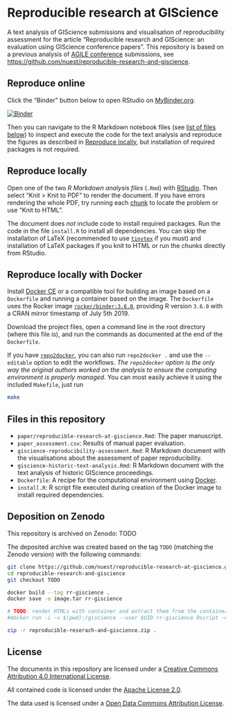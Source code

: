 Reproducible research at GIScience
================

A text analysis of GIScience submissions and visualisation of
reproducibility assessment for the article “Reproducible research and
GIScience: an evaluation using GIScience conference papers”. This
repository is based on a previous analysis of [AGILE
conference](https://agile-online.org/conference) submissions, see
<https://github.com/nuest/reproducible-research-and-giscience>.

<!--
[![Article DOI](https://img.shields.io/badge/PUBLISHER-https%3A%2F%2Fdoi.org%2FDOI-brightgreen.svg)](https://doi.org/)
[![Zenodo DOI](https://zenodo.org/badge/DOI/10.5281/)](https://doi.org/10.5281/zenodo.)
-->

## Reproduce online

Click the “Binder” button below to open RStudio on
[MyBinder.org](https://mybinder.org/).

[![Binder](https://mybinder.org/badge_logo.svg)](https://mybinder.org/v2/gh/nuest/reproducible-research-at-giscience/master?urlpath=rstudio)

Then you can navigate to the R Markdown notebook files (see [list of
files below](#files-in-this-repository)) to inspect and execute the code
for the text analysis and reproduce the figures as described in
[Reproduce locally](#reproduce-locally), but installation of required
packages is not required.

## Reproduce locally

Open one of the two *R Markdown analysis files* (`.Rmd`) with
[RStudio](https://www.rstudio.com/products/rstudio/). Then select “Knit
\> Knit to PDF” to render the document. If you have errors rendering the
whole PDF, try running each
[chunk](https://rmarkdown.rstudio.com/authoring_rcodechunks.html) to
locate the problem or use “Knit to HTML”.

The document does *not* include code to install required packages. Run
the code in the file `install.R` to install all dependencies. You can
skip the installation of LaTeX (recommended to use
[`tinytex`](https://yihui.org/tinytex/) if you must) and installation of
LaTeX packages if you knit to HTML or run the chunks directly from
RStudio.

## Reproduce locally with Docker

Install [Docker CE](https://www.docker.com/community-edition) or a
compatible tool for building an image based on a `Dockerfile` and
running a container based on the image. The `Dockerfile` uses the Rocker
image [`rocker/binder:3.6.0`](https://hub.docker.com/r/rocker/binder),
providing R version `3.6.0` with a CRAN mirror timestamp of July 5th
2019.

Download the project files, open a command line in the root directory
(where this file is), and run the commands as documented at the end of
the `Dockerfile`.

If you have [`repo2docker`](https://repo2docker.readthedocs.io), you can
also run `repo2docker .` and use the `--editable` option to edit the
workflows. *The `repo2docker` option is the only way the original
authors worked on the analysis to ensure the computing environment is
properly managed.* You can most easily achieve it using the included
`Makefile`, just run

``` bash
make
```

## Files in this repository

  - `paper/reproducible-research-at-giscience.Rmd`: The paper
    manuscript.
  - `paper_assessment.csv`: Results of manual paper evaluation.
  - `giscience-reproducibility-assessment.Rmd`: R Markdown document with
    the visualisations about the assessment of paper reproducibility.
  - `giscience-historic-text-analysis.Rmd`: R Markdown document with the
    text analysis of historic GIScience proceedings.
  - `Dockerfile`: A recipe for the computational environment using
    [Docker](https://en.wikipedia.org/wiki/Docker_\(software\)).
  - `install.R`: R script file executed during creation of the Docker
    image to install required dependencies.

## Deposition on Zenodo

This repository is archived on Zenodo: TODO

The deposited archive was created based on the tag `TODO` (matching the
Zenodo version) with the following commands:

``` bash
git clone https://github.com/nuest/reproducible-research-at-giscience.git
cd reproducible-research-and-giscience
git checkout TODO

docker build --tag rr-giscience .
docker save -o image.tar rr-giscience

# TODO: render HTMLs with container and extract them from the container
#docker run -i -v $(pwd):/giscience --user $UID rr-giscience Rscript -e 'setwd("/giscience"); rmarkdown::render("giscience-historic-text-analysis.Rmd"); rmarkdown::render("giscience-reproducibility-assessment.Rmd");'

zip -r reproducible-reserach-and-giscience.zip .
```

## License

The documents in this repository are licensed under a [Creative Commons
Attribution 4.0 International
License](https://creativecommons.org/licenses/by/4.0/).

All contained code is licensed under the [Apache
License 2.0](https://choosealicense.com/licenses/apache-2.0/).

The data used is licensed under a [Open Data Commons Attribution
License](https://opendatacommons.org/licenses/by/).
